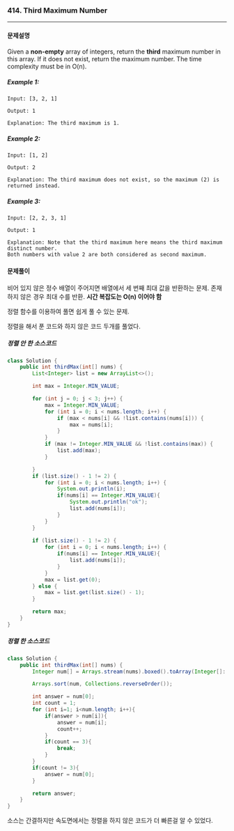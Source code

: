 ### 414. Third Maximum Number

---

#### 문제설명

Given a **non-empty** array of integers, return the **third** maximum number in this array. If it does not exist, return the maximum number. The time complexity must be in O(n).

##### Example 1:

```
Input: [3, 2, 1]

Output: 1

Explanation: The third maximum is 1.
```

##### Example 2:

```
Input: [1, 2]

Output: 2

Explanation: The third maximum does not exist, so the maximum (2) is returned instead.
```

##### Example 3:

```
Input: [2, 2, 3, 1]

Output: 1

Explanation: Note that the third maximum here means the third maximum distinct number.
Both numbers with value 2 are both considered as second maximum.
```



#### 문제풀이

비어 있지 않은 정수 배열이 주어지면 배열에서 세 번째 최대 값을 반환하는 문제. 존재하지 않은 경우 최대 수를 반환. **시간 복잡도는 O(n) 이어야 함**

정렬 함수를 이용하여 풀면 쉽게 풀 수 있는 문제.

정렬을 해서 푼 코드와 하지 않은 코드 두개를 풀었다.

##### 정렬 안 한 소스코드

```java
class Solution {
    public int thirdMax(int[] nums) {
        List<Integer> list = new ArrayList<>();

        int max = Integer.MIN_VALUE;

        for (int j = 0; j < 3; j++) {
            max = Integer.MIN_VALUE;
            for (int i = 0; i < nums.length; i++) {
                if (max < nums[i] && !list.contains(nums[i])) {
                    max = nums[i];
                }
            }
            if (max != Integer.MIN_VALUE && !list.contains(max)) {
                list.add(max);
            }

        }
        if (list.size() - 1 != 2) {
            for (int i = 0; i < nums.length; i++) {
                System.out.println(i);
                if(nums[i] == Integer.MIN_VALUE){
                    System.out.println("ok");
                    list.add(nums[i]);
                }
            }
        }
        
        if (list.size() - 1 != 2) {
            for (int i = 0; i < nums.length; i++) {
                if(nums[i] == Integer.MIN_VALUE){
                    list.add(nums[i]);
                }
            }
            max = list.get(0);
        } else {
            max = list.get(list.size() - 1);
        }

        return max;
    }
}
```

##### 정렬 한 소스코드

```java
class Solution {
    public int thirdMax(int[] nums) {
        Integer num[] = Arrays.stream(nums).boxed().toArray(Integer[]::new);

        Arrays.sort(num, Collections.reverseOrder());

        int answer = num[0];
        int count = 1;
        for (int i=1; i<num.length; i++){
            if(answer > num[i]){
                answer = num[i];
                count++;
            }
            if(count == 3){
                break;
            }
        }
        if(count != 3){
            answer = num[0];
        }

        return answer;
    }
}
```

소스는 간결하지만 속도면에서는 정렬을 하지 않은 코드가 더 빠른걸 알 수 있었다.